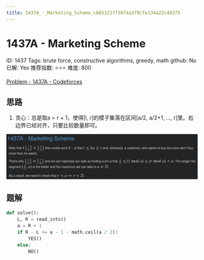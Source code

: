 ```yaml
---
title: 1437A_-_Marketing_Scheme_cb653217f56f4a379cfe134a23c40375
---
```


# 1437A - Marketing Scheme

ID: 1437
Tags: brute force, constructive algorithms, greedy, math
github: No
已解: Yes
推荐指数: ⭐⭐⭐
难度: 800

[Problem - 1437A - Codeforces](https://codeforces.com/problemset/problem/1437/A)

## 思路

1. 贪心：总是取a = r + 1，使得[l, r]的模子集落在区间[a/2, a/2+1, ..., r]里。右边界已经对齐，只要比较数量即可。

![1437A%20-%20Marketing%20Scheme%20cb653217f56f4a379cfe134a23c40375/Untitled.png](1437A%20-%20Marketing%20Scheme%20cb653217f56f4a379cfe134a23c40375/Untitled.png)

## 题解

```python
def solve():
    L, R = read_ints()
    a = R + 1
    if R - L <= a - 1 - math.ceil(a / 2):
        YES()
    else:
        NO()
```